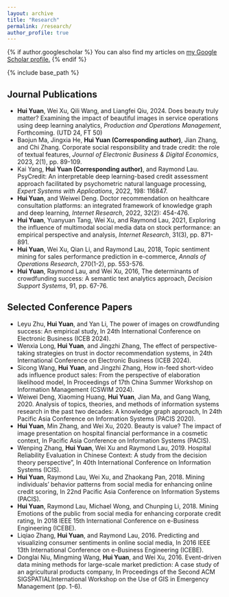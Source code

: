 ```yaml
---
layout: archive
title: "Research"
permalink: /research/
author_profile: true
---
```


{% if author.googlescholar %}
  You can also find my articles on <u><a href="{{author.googlescholar}}">my Google Scholar profile</a>.</u>
{% endif %}

{% include base_path %}


## Journal Publications
* <b>Hui Yuan</b>, Wei Xu, Qili Wang, and Liangfei Qiu, 2024. Does beauty truly matter? Examining the impact of beautiful images in service operations using deep learning analytics, <i>Production and Operations Management</i>, Forthcoming. (UTD 24, FT 50)
* Baojun Ma, Jingxia He, <b>Hui Yuan (Corresponding author)</b>, Jian Zhang, and Chi Zhang.  Corporate social responsibility and trade credit: the role of textual features, <i>Journal of Electronic Business & Digital Economics</i>, 2023, 2(1), pp. 89-109.
* Kai Yang, <b>Hui Yuan (Corresponding author)</b>, and Raymond Lau. PsyCredit: An interpretable deep learning-based credit assessment approach facilitated by psychometric natural language processing, <i>Expert Systems with Applications</i>, 2022, 198: 116847.
* <b>Hui Yuan</b>, and Weiwei Deng. Doctor recommendation on healthcare consultation platforms: an integrated framework of knowledge graph and deep learning, <i>Internet Research</i>, 2022, 32(2): 454-476.
* <b>Hui Yuan</b>, Yuanyuan Tang, Wei Xu, and Raymond Lau, 2021, Exploring the influence of multimodal social media data on stock performance: an empirical perspective and analysis, <i>Internet Research</i>, 31(3), pp. 871-891. 
* <b>Hui Yuan</b>, Wei Xu, Qian Li, and Raymond Lau, 2018, Topic sentiment mining for sales performance prediction in e-commerce, <i>Annals of Operations Research</i>, 270(1-2), pp. 553-576. 
* <b>Hui Yuan</b>, Raymond Lau, and Wei Xu, 2016, The determinants of crowdfunding success: A semantic text analytics approach, <i>Decision Support Systems</i>, 91, pp. 67-76.  


## Selected Conference Papers
* Leyu Zhu, <b>Hui Yuan</b>, and Yan Li, The power of images on crowdfunding success: An empirical study, In 24th International Conference on Electronic Business (ICEB 2024).
* Wenxia Long, <b>Hui Yuan</b>, and Jingzhi Zhang, The effect of perspective-taking strategies on trust in doctor recommendation systems, in 24th International Conference on Electronic Business (ICEB 2024).
* Sicong Wang, <b>Hui Yuan</b>, and Jingzhi Zhang, How in-feed short-video ads influence product sales: From the perspective of elaboration likelihood model, In Proceedings of 17th China Summer Workshop on Information Management (CSWIM 2024).
* Weiwei Deng,  Xiaoming Huang, <b>Hui Yuan</b>, Jian Ma, and Gang Wang, 2020. Analysis of topics, theories, and methods of information systems research in the past two decades: A knowledge graph approach, In 24th Pacific Asia Conference on Information Systems (PACIS 2020).
* <b>Hui Yuan</b>, Min Zhang, and Wei Xu, 2020. Beauty is value? The impact of image presentation on hospital financial performance in a cosmetic context, In Pacific Asia Conference on Information Systems (PACIS).
* Wenping Zhang, <b>Hui Yuan</b>, Wei Xu and Raymond Lau, 2019. Hospital Reliability Evaluation in Chinese Context: A study from the decision theory perspective”, In 40th International Conference on Information Systems (ICIS).
* <b>Hui Yuan</b>, Raymond Lau, Wei Xu, and Zhaokang Pan, 2018. Mining individuals’ behavior patterns from social media for enhancing online credit scoring, In 22nd Pacific Asia Conference on Information Systems (PACIS).
* <b>Hui Yuan</b>, Raymond Lau, Michael Wong, and Chunping Li, 2018. Mining Emotions of the public from social media for enhancing corporate credit rating, In 2018 IEEE 15th International Conference on e-Business Engineering (ICEBE).
* Liqiao Zhang, <b>Hui Yuan</b>, and Raymond Lau, 2016. Predicting and visualizing consumer sentiments in online social media, In 2016 IEEE 13th International Conference on e-Business Engineering (ICEBE).
* Donglai Niu, Mingming Wang, <b>Hui Yuan</b>, and Wei Xu, 2016. Event-driven data mining methods for large-scale market prediction: A case study of an agricultural products company, In Proceedings of the Second ACM SIGSPATIALInternational Workshop on the Use of GIS in Emergency Management (pp. 1-6).

